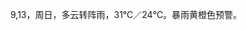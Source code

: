 <link href="../../css/style.css" rel="stylesheet" type="text/css" />

<span class="fzzy">9,13，周日，多云转阵雨，31℃／24℃。暴雨黄橙色预警。

